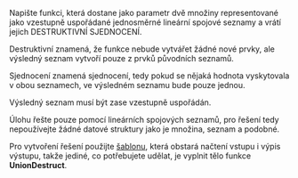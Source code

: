 Napište funkci, která dostane jako parametr dvě množiny representované jako vzestupně uspořádané jednosměrné lineární spojové seznamy a vrátí jejich DESTRUKTIVNÍ SJEDNOCENÍ.

Destruktivní znamená, že funkce nebude vytvářet žádné nové prvky, ale výsledný seznam vytvoří pouze z prvků původních seznamů.

Sjednocení znamená sjednocení, tedy pokud se nějaká hodnota vyskytovala v obou seznamech, ve výsledném seznamu bude pouze jednou.

Výsledný seznam musí být zase vzestupně uspořádán.

Úlohu řešte pouze pomocí lineárních spojových seznamů, pro řešení tedy nepoužívejte žádné datové struktury jako je množina, seznam a podobné.

Pro vytvoření řešení použijte [šablonu](https://recodex.mff.cuni.cz/api/v1/uploaded-files/89ccaed6-4725-11ec-986f-f39926f24a9c/download), která obstará načtení vstupu i výpis výstupu, takže jediné, co potřebujete udělat, je vyplnit tělo funkce **UnionDestruct**.